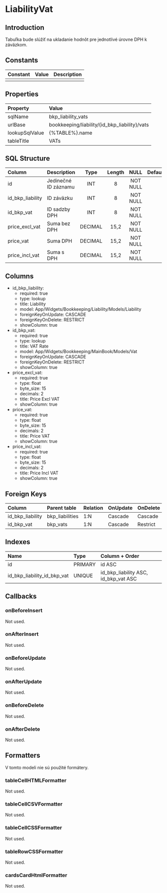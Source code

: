 # LiabilityVat

## Introduction

Tabuľka bude slúžiť na ukladanie hodnôt pre jednotlivé úrovne DPH k záväzkom.

## Constants

| Constant | Value | Description |
| -------- | ----- | ----------- |
|          |       |             |

## Properties

| Property       | Value                                     |
| :------------- | :---------------------------------------- |
| sqlName        | bkp_liability_vats                        |
| urlBase        | bookkeeping/liability/{id_bkp_liability}/vats |
| lookupSqlValue | {%TABLE%}.name                            |
| tableTitle     | VATs                                      |

## SQL Structure

| Column           | Description          | Type    | Length | NULL     | Default |
| :--------------- | :------------------- | :-----: | :----: | :------: | :------ |
| id               | Jedinečné ID záznamu | INT     | 8      | NOT NULL |         |
| id_bkp_liability | ID záväzku           | INT     | 8      | NOT NULL |         |
| id_bkp_vat       | ID sadzby DPH        | INT     | 8      | NOT NULL |         |
| price_excl_vat   | Suma bez DPH         | DECIMAL | 15,2   | NOT NULL |         |
| price_vat        | Suma DPH             | DECIMAL | 15,2   | NOT NULL |         |
| price_incl_vat   | Suma s DPH           | DECIMAL | 15,2   | NOT NULL |         |

## Columns

* id_bkp_liability:
    * required: true
    * type: lookup
    * title: Liability
    * model: App/Widgets/Bookkeeping/Liability/Models/Liability
    * foreignKeyOnUpdate: CASCADE
    * foreignKeyOnDelete: RESTRICT
    * showColumn: true
* id_bkp_vat:
    * required: true
    * type: lookup
    * title: VAT Rate
    * model: App/Widgets/Bookkeeping/MainBook/Models/Vat
    * foreignKeyOnUpdate: CASCADE
    * foreignKeyOnDelete: RESTRICT
    * showColumn: true
* price_excl_vat:
    * required: true
    * type: float
    * byte_size: 15
    * decimals: 2
    * title: Price Excl VAT
    * showColumn: true
* price_vat:
    * required: true
    * type: float
    * byte_size: 15
    * decimals: 2
    * title: Price VAT
    * showColumn: true
* price_incl_vat:
    * required: true
    * type: float
    * byte_size: 15
    * decimals: 2
    * title: Price Incl VAT
    * showColumn: true

## Foreign Keys

| Column | Parent table | Relation | OnUpdate | OnDelete |
| :--------------- | :-------------- | :-- | :------ | :------- |
| id_bkp_liability | bkp_liabilities | 1:N | Cascade | Cascade  |
| id_bkp_vat       | bkp_vats        | 1:N | Cascade | Restrict |

## Indexes

| Name                        | Type    | Column + Order                       |
| :-------------------------- | :------ | :----------------------------------- |
| id                          | PRIMARY | id ASC                               |
| id_bkp_liability_id_bkp_vat | UNIQUE  | id_bkp_liability ASC, id_bkp_vat ASC |

## Callbacks

### onBeforeInsert

Not used.

### onAfterInsert

Not used.

### onBeforeUpdate

Not used.

### onAfterUpdate

Not used.

### onBeforeDelete

Not used.

### onAfterDelete

Not used.

## Formatters

V tomto modeli nie sú použité formátery.

### tableCellHTMLFormatter

Not used.

### tableCellCSVFormatter

Not used.

### tableCellCSSFormatter

Not used.

### tableRowCSSFormatter

Not used.

### cardsCardHtmlFormatter

Not used.
